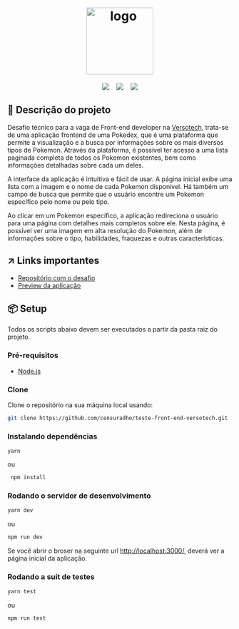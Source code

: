 <h1 align="center" width="150">
  <img src="https://user-images.githubusercontent.com/49209628/231451663-a1eb26f5-2104-4517-b3fe-9a9d2d611eae.png" alt="logo" width="150" />
</h1>


<p align="center">
<img src="https://img.shields.io/github/last-commit/censuradho/teste-front-end-versotech?style=for-the-badge"/>&nbsp;&nbsp;&nbsp;
<img src="https://img.shields.io/github/repo-size/censuradho/teste-front-end-versotech?style=for-the-badge"/>&nbsp;&nbsp;&nbsp;
<img src="https://img.shields.io/github/languages/count/censuradho/teste-front-end-versotech?style=for-the-badge"/>
</p>

## 📃 Descrição do projeto

Desafio técnico para a vaga de Front-end developer na [Versotech](https://github.com/somosversotech), trata-se de uma aplicação frontend de uma Pokedex, que é uma plataforma que permite a visualização e a busca por informações sobre os mais diversos tipos de Pokemon. Através da plataforma, é possível ter acesso a uma lista paginada completa de todos os Pokemon existentes, bem como informações detalhadas sobre cada um deles.

A interface da aplicação é intuitiva e fácil de usar. A página inicial exibe uma lista com a imagem e o nome de cada Pokemon disponível. Há também um campo de busca que permite que o usuário encontre um Pokemon específico pelo nome ou pelo tipo.

Ao clicar em um Pokemon específico, a aplicação redireciona o usuário para uma página com detalhes mais completos sobre ele. Nesta página, é possível ver uma imagem em alta resolução do Pokemon, além de informações sobre o tipo, habilidades, fraquezas e outras características.

## ↗️ Links importantes
- [Repositório com o desafio](https://github.com/somosversotech/teste-react-pleno)
- [Preview da aplicação](https://teste-front-end-versotech.vercel.app/)


## 📦 Setup

Todos os scripts abaixo devem ser executados a partir da pasta raiz do projeto.

### Pré-requisitos
- [Node.js](https://nodejs.org/en)

### Clone

Clone o repositório na sua máquina local usando:

```bash
git clone https://github.com/censuradho/teste-front-end-versotech.git
```

### Instalando dependências

```
yarn
```

ou

```bash
 npm install
```


### Rodando o servidor de desenvolvimento


```bash
yarn dev
```
ou

```bash
npm run dev
```

Se você abrir o broser na seguinte url [http://localhost:3000/](http://localhost:3000/), deverá ver a página inicial da aplicação.

### Rodando a suit de testes

```bash
yarn test
```
ou

```bash
npm run test
```
